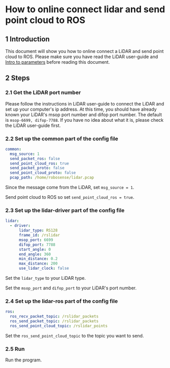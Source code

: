 # How to online connect lidar and send point cloud to ROS

## 1 Introduction

This document will show you how to online connect a LiDAR and send point cloud to ROS. Please make sure you have read the LiDAR user-guide and [Intro to parameters](../intro/parameter_intro.md) before reading this document.

## 2 Steps

### 2.1 Get the LiDAR port number

Please follow the instructions in LiDAR user-guide to connect the LiDAR and set up your computer's ip address. At this time, you should have already known your LiDAR's msop port number and difop port number. The default is ```msop-6699, difop-7788```. If you have no idea about what it is, please check the LiDAR user-guide first.

### 2.2 Set up the common part of the config file

```yaml
common:
  msg_source: 1                                       
  send_packet_ros: false                                
  send_point_cloud_ros: true                            
  send_packet_proto: false                              
  send_point_cloud_proto: false                         
  pcap_path: /home/robosense/lidar.pcap     
```

Since the message come from the LiDAR, set ```msg_source = 1```. 

Send point cloud to ROS so set ```send_point_cloud_ros = true```.

### 2.3 Set up the lidar-driver part of the config file

```yaml
lidar:
  - driver:
      lidar_type: RS128            
      frame_id: /rslidar           
      msop_port: 6699             
      difop_port: 7788           
      start_angle: 0               
      end_angle: 360              
      min_distance: 0.2            
      max_distance: 200           
      use_lidar_clock: false    
```

Set the ```lidar_type```  to your LiDAR type.

Set the ```msop_port``` and ```difop_port```  to your LiDAR's port number. 

### 2.4 Set up the lidar-ros part of the config file

```yaml
ros:
  ros_recv_packet_topic: /rslidar_packets    
  ros_send_packet_topic: /rslidar_packets   
  ros_send_point_cloud_topic: /rslidar_points      
```

Set the ```ros_send_point_cloud_topic```  to the topic you want to send. 

### 2.5 Run

Run the program. 





 

